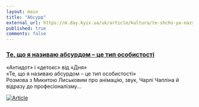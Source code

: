 ```yaml
---
layout: main
title: "Абсурд"
external_url: https://m.day.kyiv.ua/uk/article/kultura/te-shcho-ya-nazyvayu-absurdom-ce-typ-osobystosti
published: true
comments: false
---
```


### [Те, що я називаю абсурдом – це тип особистості](https://m.day.kyiv.ua/uk/article/kultura/te-shcho-ya-nazyvayu-absurdom-ce-typ-osobystosti)

«Антидот» і «детокс» від «Дня»  
«Те, що я називаю абсурдом – це тип особистості»  
Розмова з Микитою Лиськовим про анімацію, звук, Чарлі Чапліна й відразу до професіоналізму...

<a href="https://m.day.kyiv.ua/uk/article/kultura/te-shcho-ya-nazyvayu-absurdom-ce-typ-osobystosti">![Article](https://i.lb.ua/096/28/5d1b3f07345da.jpeg)</a>
